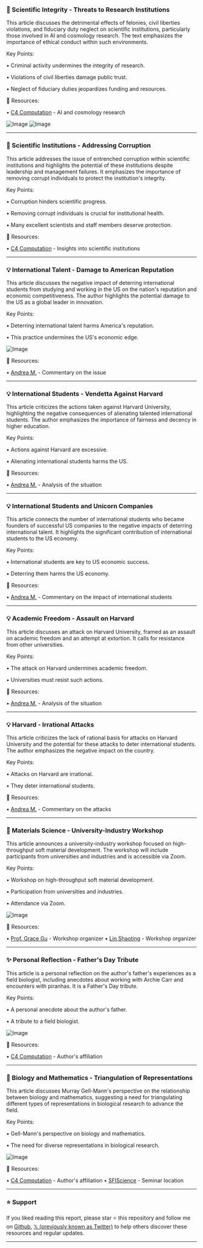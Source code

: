 ### 🤖 Scientific Integrity - Threats to Research Institutions

This article discusses the detrimental effects of felonies, civil liberties violations, and fiduciary duty neglect on scientific institutions, particularly those involved in AI and cosmology research.  The text emphasizes the importance of ethical conduct within such environments.

Key Points:

• Criminal activity undermines the integrity of research.


• Violations of civil liberties damage public trust.


• Neglect of fiduciary duties jeopardizes funding and resources.



🔗 Resources:

• [C4 Computation](https://x.com/C4COMPUTATION) - AI and cosmology research


![Image](https://pbs.twimg.com/media/GGy0oTlasAAICQ8?format=png&name=small)
![Image](https://pbs.twimg.com/media/GGy0oUUXEAALFWL?format=jpg&name=small)


---

### 🤖 Scientific Institutions - Addressing Corruption

This article addresses the issue of entrenched corruption within scientific institutions and highlights the potential of these institutions despite leadership and management failures.  It emphasizes the importance of removing corrupt individuals to protect the institution's integrity.


Key Points:

• Corruption hinders scientific progress.


• Removing corrupt individuals is crucial for institutional health.


• Many excellent scientists and staff members deserve protection.


🔗 Resources:

• [C4 Computation](https://x.com/C4COMPUTATION) -  Insights into scientific institutions


---

### 💡  International Talent - Damage to American Reputation

This article discusses the negative impact of deterring international students from studying and working in the US on the nation's reputation and economic competitiveness. The author highlights the potential damage to the US as a global leader in innovation.

Key Points:

• Deterring international talent harms America's reputation.


• This practice undermines the US's economic edge.



![Image](https://pbs.twimg.com/media/GrlHOXXWIAAeey6?format=png&name=small)

🔗 Resources:

• [Andrea M.](https://x.com/Andrea__M) - Commentary on the issue


---

### 💡  International Students - Vendetta Against Harvard

This article criticizes the actions taken against Harvard University, highlighting the negative consequences of alienating talented international students. The author emphasizes the importance of fairness and decency in higher education.

Key Points:

• Actions against Harvard are excessive.


• Alienating international students harms the US.



🔗 Resources:

• [Andrea M.](https://x.com/Andrea__M) -  Analysis of the situation


---

### 💡  International Students and Unicorn Companies

This article connects the number of international students who became founders of successful US companies to the negative impacts of deterring international talent.  It highlights the significant contribution of international students to the US economy.

Key Points:

•  International students are key to US economic success.


• Deterring them harms the US economy.



🔗 Resources:

• [Andrea M.](https://x.com/Andrea__M) - Commentary on the impact of international students


---

### 💡 Academic Freedom - Assault on Harvard

This article discusses an attack on Harvard University, framed as an assault on academic freedom and an attempt at extortion. It calls for resistance from other universities.

Key Points:

• The attack on Harvard undermines academic freedom.


• Universities must resist such actions.


🔗 Resources:

• [Andrea M.](https://x.com/Andrea__M) -  Analysis of the situation


---

### 💡  Harvard - Irrational Attacks

This article criticizes the lack of rational basis for attacks on Harvard University and the potential for these attacks to deter international students. The author emphasizes the negative impact on the country.

Key Points:

• Attacks on Harvard are irrational.


• They deter international students.



🔗 Resources:

• [Andrea M.](https://x.com/Andrea__M) - Commentary on the attacks


---

### 🚀  Materials Science - University-Industry Workshop

This article announces a university-industry workshop focused on high-throughput soft material development.  The workshop will include participants from universities and industries and is accessible via Zoom.

Key Points:

• Workshop on high-throughput soft material development.


• Participation from universities and industries.


• Attendance via Zoom.


![Image](https://pbs.twimg.com/media/GrhIzebX0AAy_Y3?format=jpg&name=small)

🔗 Resources:

• [Prof. Grace Gu](https://x.com/ProfGraceGu) - Workshop organizer
• [Lin Shaoting](https://x.com/lin_shaoting) - Workshop organizer

---

### ✨  Personal Reflection - Father's Day Tribute

This article is a personal reflection on the author's father's experiences as a field biologist, including anecdotes about working with Archie Carr and encounters with piranhas. It is a Father's Day tribute.

Key Points:

• A personal anecdote about the author's father.


• A tribute to a field biologist.



![Image](https://pbs.twimg.com/media/E4WWEQzVkAENCNY?format=png&name=900x900)

🔗 Resources:

• [C4 Computation](https://x.com/C4COMPUTATION) - Author's affiliation


---

### 🤖 Biology and Mathematics - Triangulation of Representations

This article discusses Murray Gell-Mann's perspective on the relationship between biology and mathematics, suggesting a need for triangulating different types of representations in biological research to advance the field.


Key Points:

•  Gell-Mann's perspective on biology and mathematics.


• The need for diverse representations in biological research.


![Image](https://pbs.twimg.com/media/F2Sxxr0boAAMzAo?format=jpg&name=small)

🔗 Resources:

• [C4 Computation](https://x.com/C4COMPUTATION) - Author's affiliation
• [SFIScience](https://x.com/sfiscience) - Seminar location


---

### ⭐️ Support

If you liked reading this report, please star ⭐️ this repository and follow me on [Github](https://github.com/Drix10), [𝕏 (previously known as Twitter)](https://x.com/DRIX_10_) to help others discover these resources and regular updates.

---